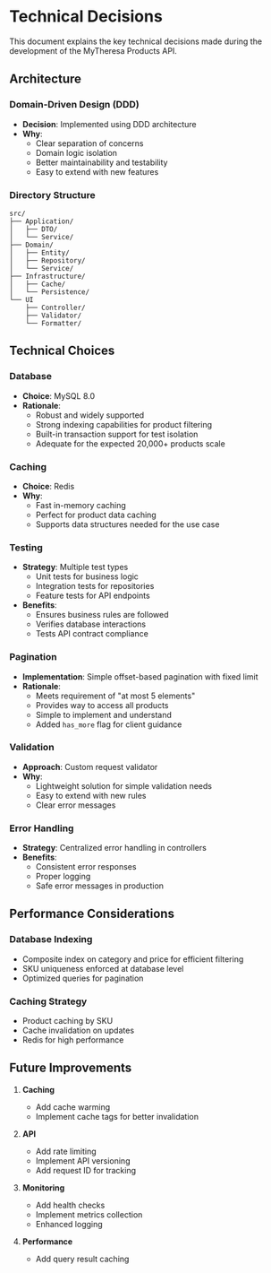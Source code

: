# Technical Decisions

This document explains the key technical decisions made during the development of the MyTheresa Products API.

## Architecture

### Domain-Driven Design (DDD)
- **Decision**: Implemented using DDD architecture
- **Why**:
    - Clear separation of concerns
    - Domain logic isolation
    - Better maintainability and testability
    - Easy to extend with new features

### Directory Structure
```
src/
├── Application/        
│   ├── DTO/
│   └── Service/
├── Domain/             
│   ├── Entity/
│   ├── Repository/
│   └── Service/
├── Infrastructure/     
│   ├── Cache/
│   └── Persistence/
└── UI
    ├── Controller/
    ├── Validator/
    └── Formatter/
```

## Technical Choices

### Database
- **Choice**: MySQL 8.0
- **Rationale**:
    - Robust and widely supported
    - Strong indexing capabilities for product filtering
    - Built-in transaction support for test isolation
    - Adequate for the expected 20,000+ products scale

### Caching
- **Choice**: Redis
- **Why**:
    - Fast in-memory caching
    - Perfect for product data caching
    - Supports data structures needed for the use case

### Testing
- **Strategy**: Multiple test types
    - Unit tests for business logic
    - Integration tests for repositories
    - Feature tests for API endpoints
- **Benefits**:
    - Ensures business rules are followed
    - Verifies database interactions
    - Tests API contract compliance

### Pagination
- **Implementation**: Simple offset-based pagination with fixed limit
- **Rationale**:
    - Meets requirement of "at most 5 elements"
    - Provides way to access all products
    - Simple to implement and understand
    - Added `has_more` flag for client guidance

### Validation
- **Approach**: Custom request validator
- **Why**:
    - Lightweight solution for simple validation needs
    - Easy to extend with new rules
    - Clear error messages

### Error Handling
- **Strategy**: Centralized error handling in controllers
- **Benefits**:
    - Consistent error responses
    - Proper logging
    - Safe error messages in production

## Performance Considerations

### Database Indexing
- Composite index on category and price for efficient filtering
- SKU uniqueness enforced at database level
- Optimized queries for pagination

### Caching Strategy
- Product caching by SKU
- Cache invalidation on updates
- Redis for high performance

## Future Improvements

1. **Caching**
    - Add cache warming
    - Implement cache tags for better invalidation

2. **API**
    - Add rate limiting
    - Implement API versioning
    - Add request ID for tracking

3. **Monitoring**
    - Add health checks
    - Implement metrics collection
    - Enhanced logging

4. **Performance**
    - Add query result caching
